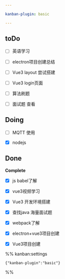 ```yaml
---

kanban-plugin: basic

---
```


## toDo

- [ ] 英语学习
- [ ] electron项目创建总结
- [ ] Vue3 layout 尝试搭建
- [ ] Vue3 login页面
- [ ] 算法刷题
- [ ] 面试题 查看


## Doing

- [ ] MQTT 使用
- [x] nodejs


## Done

**Complete**
- [x] js babel了解
- [x] vue3视频学习
- [x] Vue3 开发环境搭建
- [x] 查找java 海量面试题
- [x] webpack了解
- [x] electron+vue3项目创建
- [x] Vue3项目创建




%% kanban:settings
```
{"kanban-plugin":"basic"}
```
%%